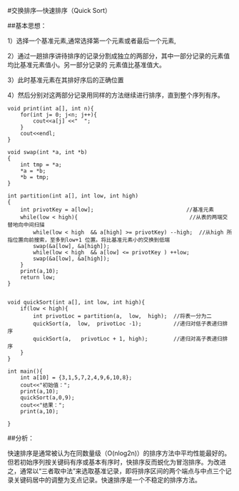 #交换排序—快速排序（Quick Sort）

##基本思想：

1）选择一个基准元素,通常选择第一个元素或者最后一个元素,

2）通过一趟排序讲待排序的记录分割成独立的两部分，其中一部分记录的元素值均比基准元素值小。另一部分记录的 元素值比基准值大。

3）此时基准元素在其排好序后的正确位置

4）然后分别对这两部分记录用同样的方法继续进行排序，直到整个序列有序。
	
	void print(int a[], int n){  
	    for(int j= 0; j<n; j++){  
	        cout<<a[j] <<"  ";  
	    }  
	    cout<<endl;  
	}  
	  
	void swap(int *a, int *b)  
	{  
	    int tmp = *a;  
	    *a = *b;  
	    *b = tmp;  
	}  
	  
	int partition(int a[], int low, int high)  
	{  
	    int privotKey = a[low];                             //基准元素  
	    while(low < high){                                   //从表的两端交替地向中间扫描  
	        while(low < high  && a[high] >= privotKey) --high;  //从high 所指位置向前搜索，至多到low+1 位置。将比基准元素小的交换到低端  
	        swap(&a[low], &a[high]);  
	        while(low < high  && a[low] <= privotKey ) ++low;  
	        swap(&a[low], &a[high]);  
	    }  
	    print(a,10);  
	    return low;  
	}  
	  
	  
	void quickSort(int a[], int low, int high){  
	    if(low < high){  
	        int privotLoc = partition(a,  low,  high);  //将表一分为二  
	        quickSort(a,  low,  privotLoc -1);          //递归对低子表递归排序  
	        quickSort(a,   privotLoc + 1, high);        //递归对高子表递归排序  
	    }  
	}  
	  
	int main(){  
	    int a[10] = {3,1,5,7,2,4,9,6,10,8};  
	    cout<<"初始值：";  
	    print(a,10);  
	    quickSort(a,0,9);  
	    cout<<"结果：";  
	    print(a,10);  
	  
	}  
	
	
##分析：

快速排序是通常被认为在同数量级（O(nlog2n)）的排序方法中平均性能最好的。但若初始序列按关键码有序或基本有序时，快排序反而蜕化为冒泡排序。为改进之，通常以“三者取中法”来选取基准记录，即将排序区间的两个端点与中点三个记录关键码居中的调整为支点记录。快速排序是一个不稳定的排序方法。

